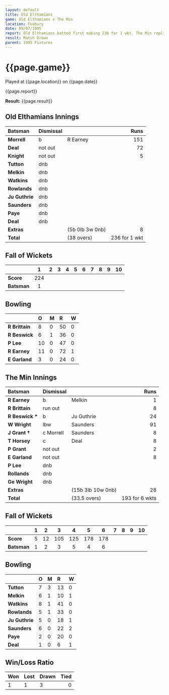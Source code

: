 ```yaml
---
layout: default
title: Old Elthamians
game: Old Elthamians v The Min
location: Foxbury
date: 09/07/1995
report: Old Elthamians batted first making 236 for 1 wkt. The Min replied with 193 for 6 wkts when time ran out
result: Match Drawn
parent: 1995 Fixtures
---
```


# {{page.game}}

Played at {{page.location}} on {{page.date}}

{{page.report}}

**Result:** {{page.result}}

## Old Elthamians Innings

| Batsman | Dismissal |  | Runs |
|:---|:---|---|---:|
| **Morrell** | b | R Earney | 151 |
| **Deal** | not out |  | 72 |
| **Knight** | not out |  | 5 |
| **Tutton** | dnb |  |  |
| **Melkin** | dnb |  |  |
| **Watkins** | dnb |  |  |
| **Rowlands** | dnb |  |  |
| **Ju Guthrie** | dnb |  |  |
| **Saunders** | dnb |  |  |
| **Paye** | dnb |  |  |
| **Deal** | dnb |  |  |
| **Extras** | | (5b 0lb 3w 0nb) | 8 |
| **Total** | | (38 overs) | 236 for 1 wkt |

## Fall of Wickets

| | 1 | 2 | 3 | 4 | 5 | 6 | 7 | 8 | 9 | 10 |
|---|:---:|:---:|:---:|:---:|:---:|:---:|:---:|:---:|:---:|:---:|
| **Score** | 224 |  |  |  |  |  |  |  |  |  |
| **Batsman** | 1 |  |  |  |  |  |  |  |  |  |

## Bowling

| | O | M | R | W |
|---|:---|:---|:---|:---|
| **R Brittain** | 8 | 0 | 50 | 0 |
| **R Beswick** | 6 | 1 | 36 | 0 |
| **P Lee** | 10 | 0 | 47 | 0 |
| **R Earney** | 11 | 0 | 72 | 1 |
| **E Garland** | 3 | 0 | 24 | 0 |

## The Min Innings

| Batsman | Dismissal |  | Runs |
|:---|:---|---|---:|
| **R Earney** | b | Melkin | 1 |
| **R Brittain** | run out |  | 8 |
| **R Beswick &#42;** | b | Ju Guthrie | 24 |
| **W Wright** | lbw | Saunders | 91 |
| **J Grant &#8224;** | c Morrell | Saunders | 8 |
| **T Horsey** | c | Deal | 8 |
| **P Grant** | not out |  | 2 |
| **E Garland** | not out |  | 8 |
| **P Lee** | dnb |  |  |
| **Rollands** | dnb |  |  |
| **Ge Wright** | dnb |  |  |
| **Extras** | | (15b 3lb 10w 0nb) | 28 |
| **Total** | | (33.5 overs) | 193 for 6 wkts |

## Fall of Wickets

| | 1 | 2 | 3 | 4 | 5 | 6 | 7 | 8 | 9 | 10 |
|---|:---:|:---:|:---:|:---:|:---:|:---:|:---:|:---:|:---:|:---:|
| **Score** | 5 | 12 | 105 | 125 | 178 | 178 |  |  |  |  |
| **Batsman** | 1 | 2 | 3 | 5 | 4 | 6 |  |  |  |  |

## Bowling

| | O | M | R | W |
|---|:---|:---|:---|:---|
| **Tutton** | 7 | 3 | 13 | 0 |
| **Melkin** | 6 | 1 | 10 | 1 |
| **Watkins** | 8 | 1 | 41 | 0 |
| **Rowlands** | 5 | 1 | 33 | 0 |
| **Ju Guthrie** | 5 | 0 | 18 | 1 |
| **Saunders** | 6 | 0 | 22 | 2 |
| **Paye** | 2 | 0 | 20 | 0 |
| **Deal** | 1 | 0 | 6 | 1 |


## Win/Loss Ratio

| Won | Lost | Drawn | Tied |
|:---|:---|:---|---:|
| 1 | 1 | 3 | 0 |